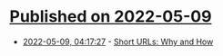 # [Published on 2022-05-09](index.md)

* [2022-05-09, 04:17:27](https://news.ycombinator.com/item?id=31310564) - [Short URLs: Why and How](https://sive.rs/su)

